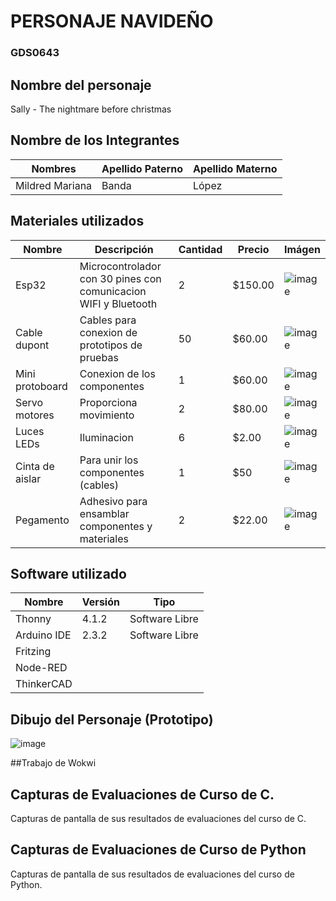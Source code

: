 # PERSONAJE NAVIDEÑO
### GDS0643

## Nombre del personaje 

Sally - The nightmare before christmas

##  Nombre de los Integrantes

| Nombres | Apellido Paterno | Apellido Materno |
|--------|---|---|
|Mildred Mariana|Banda|López|


## Materiales utilizados
| Nombre | Descripción | Cantidad | Precio | Imágen |
|--------|-------------|----------|--------|--------|
|Esp32|Microcontrolador con 30 pines con comunicacion WIFI y Bluetooth|2|$150.00|![image](https://github.com/user-attachments/assets/df91d5da-c76c-42f4-945f-4bca62689af5)|
|Cable dupont|Cables para conexion de prototipos de pruebas|50|$60.00|![image](https://github.com/user-attachments/assets/436e2323-a7d6-4ebb-9738-67a160eac871) |
|Mini protoboard |Conexion de los componentes|1|$60.00|![image](https://github.com/user-attachments/assets/887b645c-5839-40fe-9063-896cccbda2d4)|
|Servo motores|Proporciona movimiento|2|$80.00|![image](https://github.com/user-attachments/assets/1467f67f-0b62-4651-a259-4073f8d0f8d1)|
|Luces LEDs |Iluminacion|6|$2.00|![image](https://github.com/user-attachments/assets/a3b6b46e-6fbc-4921-af9d-6e3cd34cd456)|
|Cinta de aislar |Para unir los componentes (cables)|1|$50|![image](https://github.com/user-attachments/assets/1c87c2e6-8eb1-4960-ba99-a2c2fc5f7e1b)|
|Pegamento|Adhesivo para ensamblar componentes y materiales|2|$22.00|![image](https://github.com/user-attachments/assets/86a029f4-7385-4a96-bdc4-d5ed4ad478ca)|


## Software utilizado
| Nombre | Versión | Tipo |
|--------|---------|------|
|Thonny|4.1.2|Software Libre|
|Arduino IDE|2.3.2|Software Libre|
|Fritzing|||
|Node-RED|||
|ThinkerCAD|||

## Dibujo del Personaje (Prototipo)
![image](https://github.com/user-attachments/assets/efc82025-4739-4d64-9a1b-d1deeecad3f5)

##Trabajo de Wokwi


## Capturas de Evaluaciones de Curso de C.
Capturas de pantalla de sus resultados de evaluaciones del curso de C.

## Capturas de Evaluaciones de Curso de Python
Capturas de pantalla de sus resultados de evaluaciones del curso de Python.

